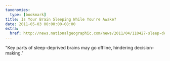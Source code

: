 ```yaml
---
taxonomies:
  type: [bookmark]
title: Is Your Brain Sleeping While You're Awake?
date: 2011-05-03 00:00:00-08:00
extra:
  href: http://news.nationalgeographic.com/news/2011/04/110427-sleep-deprived-brains-nature-science-health-rat-asleep-awake/
---
```

"Key parts of sleep-deprived brains may go offline, hindering decision-making."
